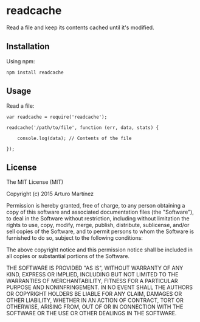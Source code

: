 # readcache

Read a file and keep its contents cached until it's modified.

## Installation

Using npm:

```
npm install readcache
```

## Usage

Read a file:

```
var readcache = require('readcache');

readcache('/path/to/file', function (err, data, stats) {

    console.log(data); // Contents of the file
    
});
```

## License

The MIT License (MIT)

Copyright (c) 2015 Arturo Martínez

Permission is hereby granted, free of charge, to any person obtaining a copy
of this software and associated documentation files (the "Software"), to deal
in the Software without restriction, including without limitation the rights
to use, copy, modify, merge, publish, distribute, sublicense, and/or sell
copies of the Software, and to permit persons to whom the Software is
furnished to do so, subject to the following conditions:

The above copyright notice and this permission notice shall be included in
all copies or substantial portions of the Software.

THE SOFTWARE IS PROVIDED "AS IS", WITHOUT WARRANTY OF ANY KIND, EXPRESS OR
IMPLIED, INCLUDING BUT NOT LIMITED TO THE WARRANTIES OF MERCHANTABILITY,
FITNESS FOR A PARTICULAR PURPOSE AND NONINFRINGEMENT. IN NO EVENT SHALL THE
AUTHORS OR COPYRIGHT HOLDERS BE LIABLE FOR ANY CLAIM, DAMAGES OR OTHER
LIABILITY, WHETHER IN AN ACTION OF CONTRACT, TORT OR OTHERWISE, ARISING FROM,
OUT OF OR IN CONNECTION WITH THE SOFTWARE OR THE USE OR OTHER DEALINGS IN
THE SOFTWARE.